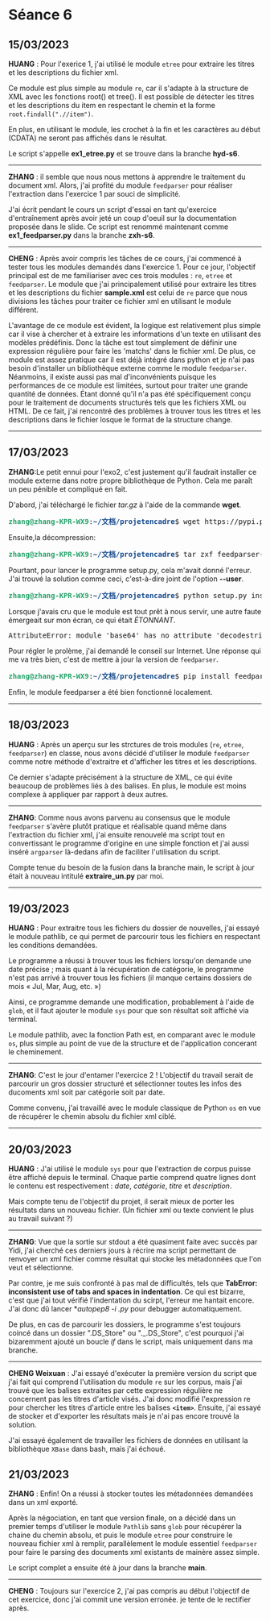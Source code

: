 # Séance 6


## 15/03/2023

**HUANG** : Pour l'exerice 1, j'ai utilisé le module `etree` pour extraire les titres et les descriptions du fichier xml.

Ce module est plus simple au module `re`, car il s'adapte à la structure de XML avec les fonctions root() et tree(). Il est possible de détecter les titres et les descriptions du item en respectant le chemin et la forme `root.findall(".//item")`.

En plus, en utilisant le module, les crochet à la fin et les caractères au début (CDATA) ne seront pas affichés dans le résultat.

Le script s'appelle **ex1_etree.py** et se trouve dans la branche **hyd-s6**.
***

**ZHANG** : il semble que nous nous mettons à apprendre le traitement du document xml. Alors, j'ai profité du module `feedparser` pour réaliser l'extraction dans l'exercice 1 par souci de simplicité. 

J'ai écrit pendant le cours un script d'essai en tant qu'exercice d'entraînement après avoir jeté un coup d'oeuil sur la documentation proposée dans le slide. Ce script est renommé maintenant comme **ex1_feedparser.py** dans la branche **zxh-s6**. 
***

**CHENG** : Après avoir compris les tâches de ce cours, j'ai commencé à tester tous les modules demandés dans l'exercice 1. Pour ce jour, l'objectif principal est de me familiariser avec ces trois modules : `re`, `etree` et `feedparser`. Le module que j'ai principalement utilisé pour extraire les titres et les descriptions du fichier **sample.xml** est celui de `re` parce que nous divisions les tâches pour traiter ce fichier xml en utilisant le module différent. 

L'avantage de ce module est évident, la logique est relativement plus simple car il vise à chercher et à extraire les informations d'un texte en utilisant des modèles prédéfinis. Donc la tâche est tout simplement de définir une expression régulière pour faire les 'matchs' dans le fichier xml. De plus, ce module est assez pratique car il est déjà intégré dans python et je n'ai pas besoin d'installer un bibliothèque externe comme le module `feedparser`. Néanmoins, il existe aussi pas mal d'inconvénients puisque les performances de ce module est limitées, surtout pour traiter une grande quantité de données. Étant donné qu'il n'a pas été spécifiquement conçu pour le traitement de documents structurés tels que les fichiers XML ou HTML. De ce fait, j'ai rencontré des problèmes à trouver tous les titres et les descriptions dans le fichier losque le format de la structure change.   
***     

## 17/03/2023

**ZHANG**:Le petit ennui pour l'exo2, c'est justement qu'il faudrait installer ce module externe dans notre propre bibliothèque de Python. Cela me paraît un peu pénible et compliqué en fait. 

D'abord, j'ai téléchargé le fichier *tar.gz* à l'aide de la commande **wget**.
<pre><font color="#26A269"><b>zhang@zhang-KPR-WX9</b></font>:<font color="#12488B"><b>~/文档/projetencadre</b></font>$ wget https://pypi.python.org/packages/source/f/feedparser/feedparser-5.1.3.tar.gz#md5=f2253de78085a1d5738f626fcc1d8f71 --no-check-certificate</pre>
Ensuite,la décompression:
<pre><font color="#26A269"><b>zhang@zhang-KPR-WX9</b></font>:<font color="#12488B"><b>~/文档/projetencadre</b></font>$ tar zxf feedparser-5.1.3.tar.gz</pre>
Pourtant, pour lancer le programme setup.py, cela m'avait donné l'erreur. J'ai trouvé la solution comme ceci, c'est-à-dire joint de l'option **--user**.
<pre><font color="#26A269"><b>zhang@zhang-KPR-WX9</b></font>:<font color="#12488B"><b>~/文档/projetencadre</b></font>$ python setup.py install --user</pre>
Lorsque j'avais cru que le module est tout prêt à nous servir, une autre faute émergeait sur mon écran, ce qui était *ÉTONNANT*.
<pre>AttributeError: module &apos;base64&apos; has no attribute &apos;decodestring&apos;</pre>
Pour régler le prolème, j'ai demandé le conseil sur Internet. Une réponse qui me va très bien, c'est de mettre à jour la version de `feedparser`.  
<pre><font color="#26A269"><b>zhang@zhang-KPR-WX9</b></font>:<font color="#12488B"><b>~/文档/projetencadre</b></font>$ pip install feedparser --upgrade</pre>
Enfin, le module feedparser a été bien fonctionné localement.
***

## 18/03/2023

**HUANG** : Après un aperçu sur les strctures de trois modules (`re`, `etree`, `feedparser`) en classe, nous avons décidé d'utiliser le module `feedparser` comme notre méthode d'extraitre et d'afficher les titres et les descriptions.

Ce dernier s'adapte précisément à la structure de XML, ce qui évite beaucoup de problèmes liés à des balises. En plus, le module est moins complexe à appliquer par rapport à deux autres.
***

**ZHANG**: Comme nous avons parvenu au consensus que le module `feedparser` s'avère plutôt pratique et réalisable quand même dans l'extraction du fichier xml, j'ai ensuite renouvelé ma script tout en convertissant le programme d'origine en une simple fonction et j'ai aussi inséré `argparser` là-dedans afin de faciliter l'utilisation du script. 

Compte tenue du besoin de la fusion dans la branche main, le script à jour était à nouveau intitulé **extraire_un.py** par moi.
***

## 19/03/2023

**HUANG** : Pour extraitre tous les fichiers du dossier de nouvelles, j'ai essayé le module pathlib, ce qui permet de parcourir tous les fichiers en respectant les conditions demandées.

Le programme a réussi à trouver tous les fichiers lorsqu'on demande une date précise ; mais quant à la récupération de catégorie, le programme n'est pas arrivé à trouver tous les fichiers (il manque certains dossiers de mois « Jul, Mar, Aug, etc. »)

Ainsi, ce programme demande une modification, probablement à l'aide de `glob`, et il faut ajouter le module `sys` pour que son résultat soit affiché via terminal.

Le module pathlib, avec la fonction Path est, en comparant avec le module `os`, plus simple au point de vue de la structure et de l'application concerant le cheminement.
***

**ZHANG**: C'est le jour d'entamer l'exercice 2 ! L'objectif du travail serait de parcourir un gros dossier structuré et sélectionner toutes les infos des ducoments xml soit par catégorie soit par date.

Comme convenu, j'ai travaillé avec le module classique de Python `os` en vue de récupérer le chemin absolu du fichier xml ciblé. 
***
## 20/03/2023

**HUANG** : J'ai utilisé le module `sys` pour que l'extraction de corpus puisse être affiché depuis le terminal. Chaque partie comprend quatre lignes dont le contenu est respectivement : *date*, *catégorie*, *titre* et *description*.

Mais compte tenu de l'objectif du projet, il serait mieux de porter les résultats dans un nouveau fichier. (Un fichier xml ou texte convient le plus au travail suivant ?)
***
**ZHANG**: Vue que la sortie sur stdout a été quasiment faite avec succès par Yidi, j'ai cherché ces derniers jours à récrire ma script permettant de renvoyer un xml fichier comme résultat qui stocke les métadonnées que l'on veut et sélectionne.

Par contre, je me suis confronté à pas mal de difficultés, tels que 
**TabError: inconsistent use of tabs and spaces in indentation**. Ce qui est bizarre, c'est que j'ai tout vérifié l'indentation du scirpt, l'erreur me hantait encore. J'ai donc dû lancer **autopep8 -i  *.py** pour debugger automatiquement.

De plus, en cas de parcourir les dossiers, le programme s'est toujours coincé dans un dossier ".DS_Store" ou "._.DS_Store", c'est pourquoi j'ai bizaremment ajouté un boucle *if* dans le script, mais uniquement dans ma branche.
***
**CHENG Weixuan** : J'ai essayé d'exécuter la première version du script que j'ai fait qui comprend l'utilisation du module `re` sur les corpus, mais j'ai trouvé que les balises extraites par cette expression régulière ne concernent pas les titres d'article visés. J'ai donc modifié l'expression re pour chercher les titres d'article entre les balises **`<item>`**. Ensuite, j'ai essayé de stocker et d'exporter les résultats mais je n'ai pas encore trouvé la solution.

J'ai essayé également de travailler les fichiers de données en utilisant la bibliothèque `XBase` dans bash, mais j'ai échoué.

## 21/03/2023

**ZHANG** : Enfin! On a réussi à stocker toutes les métadonnées demandées dans un xml exporté. 

Après la négociation, en tant que version finale, on a décidé dans un premier temps d'utiliser le module `Pathlib` sans `glob` pour récupérer la chaine du chemin absolu, et puis le module `etree` pour construire le nouveau fichier xml à remplir, parallèlement le module essentiel `feedparser` pour faire le parsing des documents xml existants de mainère assez simple.

Le script complet a ensuite été à jour dans la branche **main**.

***
**CHENG** : Toujours sur l'exercice 2, j'ai pas compris au début l'objectif de cet exercice, donc j'ai commit une version erronée. je tente de le rectifier après. 

